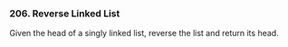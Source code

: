 ### 206. Reverse Linked List

Given the head of a singly linked list, reverse the list and return its head.
